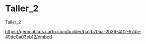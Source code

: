 # Taller_2
Taller_2


https://geomaticos.carto.com/builder/ba2b705a-2b36-4ff2-97d5-49de0a03bb12/embed
